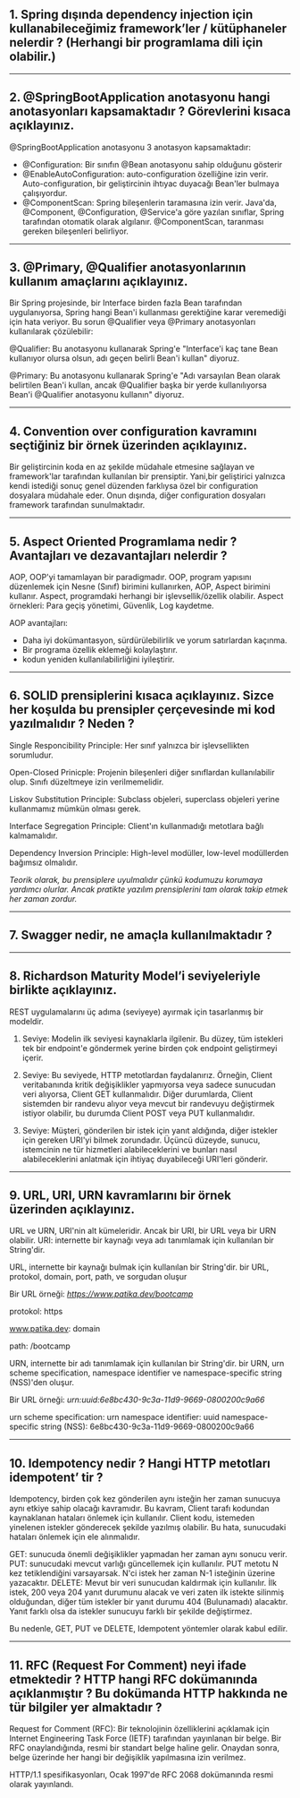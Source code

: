 <h2>
1. Spring dışında dependency injection için kullanabileceğimiz framework’ler / kütüphaneler nelerdir ? (Herhangi bir programlama dili
için olabilir.)
</h2>

<hr/>

<h2>
2. @SpringBootApplication anotasyonu hangi anotasyonları kapsamaktadır ? Görevlerini kısaca açıklayınız.
</h2>

<p>
  @SpringBootApplication anotasyonu 3 anotasyon kapsamaktadır:
  
  <ul>
    <li>
      @Configuration: Bir sınıfın @Bean anotasyonu sahip olduğunu gösterir
    </li>
    <li>
      @EnableAutoConfiguration: auto-configuration özelliğine izin verir. Auto-configuration, bir geliştircinin ihtıyac duyacağı Bean'ler bulmaya çalışıyordur.
    </li>
    <li>
      @ComponentScan: Spring bileşenlerin taramasına izin verir. Java'da, @Component, @Configuration, @Service'a göre yazılan sınıflar, Spring tarafından otomatik olarak algılanır. @ComponentScan, taranması gereken bileşenleri belirliyor.
    </li>
</ul>
</p>

<hr/>
<h2>
3. @Primary, @Qualifier anotasyonlarının kullanım amaçlarını açıklayınız.
</h2>

<p>

Bir Spring projesinde, bir Interface birden fazla Bean tarafından uygulanıyorsa, Spring hangi Bean'i kullanması gerektiğine karar veremediği için hata veriyor. Bu sorun @Qualifier veya @Primary anotasyonları kullanılarak çözülebilir:

@Qualifier: Bu anotasyonu kullanarak Spring'e "Interface'i kaç tane Bean kullanıyor olursa olsun, adı geçen belirli Bean'i kullan" diyoruz.

@Primary: Bu anotasyonu kullanarak Spring'e "Adı varsayılan Bean olarak belirtilen Bean'i kullan, ancak @Qualifier başka bir yerde kullanılıyorsa Bean'i @Qualifier anotasyonu kullanın" diyoruz.
</p>

<hr/>
<h2>
4. Convention over configuration kavramını seçtiğiniz bir örnek üzerinden açıklayınız.
</h2>

<p>
  Bir geliştircinin koda en az şekilde müdahale etmesine sağlayan ve framework'lar tarafından kullanılan bir prensiptir. Yani,bir geliştirici yalnızca kendi istediği sonuç genel düzenden farklıysa özel bir configuration dosyalara müdahale eder. Onun dışında, diğer configuration dosyaları framework tarafından sunulmaktadır.
  
</p>

<hr/>
<h2>
5. Aspect Oriented Programlama nedir ? Avantajları ve dezavantajları nelerdir ?
</h2>

<p>
  AOP, OOP'yi tamamlayan bir paradigmadır. OOP, program yapısını düzenlemek için Nesne (Sınıf) birimini kullanırken, AOP, Aspect birimini kullanır. Aspect, programdaki herhangi bir işlevsellik/özellik olabilir. Aspect örnekleri: Para geçiş yönetimi, Güvenlik, Log kaydetme.

AOP avantajları:

- Daha iyi dokümantasyon, sürdürülebilirlik ve yorum satırlardan kaçınma.
- Bir programa özellik eklemeği kolaylaştırır.
- kodun yeniden kullanılabilirliğini iyileştirir.
</p>

<hr/>
<h2>
6. SOLID prensiplerini kısaca açıklayınız. Sizce her koşulda bu prensipler çerçevesinde mi kod yazılmalıdır ? Neden ?
</h2>

<p>

  Single Responcibility Principle: Her sınıf yalnızca bir işlevsellikten sorumludur.

  Open-Closed Prinicple: Projenin bileşenleri diğer sınıflardan kullanılabilir olup. Sınıfı düzeltmeye izin verilmemelidir.

  Liskov Substitution Principle: Subclass objeleri, superclass objeleri yerine kullanmamız mümkün olması gerek.

  Interface Segregation Principle: Client'ın kullanmadığı metotlara bağlı kalmamalıdır.

  Dependency Inversion Principle: High-level modüller, low-level modüllerden bağımsız olmalıdır. 
  
  <bold><i>Teorik olarak, bu prensiplere uyulmalıdır çünkü kodumuzu korumaya yardımcı olurlar. Ancak pratikte yazılım prensiplerini tam olarak takip etmek her zaman zordur.</i></bold>
  
</p>

<hr/>
<h2>
7. Swagger nedir, ne amaçla kullanılmaktadır ?
</h2>

<hr/>
<h2>
8. Richardson Maturity Model’i seviyeleriyle birlikte açıklayınız.
</h2>

<p>
  REST uygulamalarını üç adıma (seviyeye) ayırmak için tasarlanmış bir modeldir.
  
   1. Seviye: Modelin ilk seviyesi kaynaklarla ilgilenir. Bu düzey, tüm istekleri tek bir endpoint'e göndermek yerine birden çok endpoint geliştirmeyi içerir.
  
   2. Seviye: Bu seviyede, HTTP metotlardan faydalanırız. Örneğin, Client veritabanında kritik değişiklikler yapmıyorsa veya sadece sunucudan veri alıyorsa, Client GET kullanmalıdır. Diğer durumlarda, Client sistemden bir randevu alıyor veya mevcut bir randevuyu değiştirmek istiyor olabilir, bu durumda Client POST veya PUT kullanmalıdır.
  
   3. Seviye: Müşteri, gönderilen bir istek için yanıt aldığında, diğer istekler için gereken URI'yi bilmek zorundadır. Üçüncü düzeyde, sunucu, istemcinin ne tür hizmetleri alabileceklerini ve bunları nasıl alabileceklerini anlatmak için ihtiyaç duyabileceği URI'leri gönderir.
</p>

<hr/>
<h2>
9. URL, URI, URN kavramlarını bir örnek üzerinden açıklayınız.
</h2>

<p>
URL ve URN, URI'nin alt kümeleridir. Ancak bir URI, bir URL veya bir URN olabilir.
URI: internette bir kaynağı veya adı tanımlamak için kullanılan bir String'dir.

URL, internette bir kaynağı bulmak için kullanılan bir String'dir. bir URL, protokol, domain, port, path, ve sorgudan oluşur

  Bir URL örneği: <i>https://www.patika.dev/bootcamp</i>

protokol: https
  
www.patika.dev: domain
  
path: /bootcamp

URN, internette bir adı tanımlamak için kullanılan bir String'dir. bir URN, urn scheme specification, namespace identifier ve namespace-specific string (NSS)'den oluşur.

Bir URL örneği: <i> urn:uuid:6e8bc430-9c3a-11d9-9669-0800200c9a66</i>

urn scheme specification: urn
namespace identifier: uuid
namespace-specific string (NSS): 6e8bc430-9c3a-11d9-9669-0800200c9a66
</p>

<hr/>
<h2>
10. Idempotency nedir ? Hangi HTTP metotları idempotent’ tir ?
</h2>

<p>
    Idempotency, birden çok kez gönderilen aynı isteğin her zaman sunucuya aynı etkiye sahip olacağı kavramıdır. Bu kavram, Client tarafı kodundan kaynaklanan hataları önlemek için kullanılır. Client kodu, istemeden yinelenen istekler gönderecek şekilde yazılmış olabilir. Bu hata, sunucudaki hataları önlemek için ele alınmalıdır.

  GET: sunucuda önemli değişiklikler yapmadan her zaman aynı sonucu verir. 
  PUT: sunucudaki mevcut varlığı güncellemek için kullanılır. PUT metotu N kez tetiklendiğini varsayarsak. N'ci istek her zaman N-1 isteğinin üzerine yazacaktır. 
  DELETE: Mevut bir veri sunucudan kaldırmak için kullanılır. İlk istek, 200 veya 204 yanıt durumunu alacak ve veri zaten ilk istekte silinmiş olduğundan, diğer tüm istekler bir yanıt durumu 404 (Bulunamadı) alacaktır. Yanıt farklı olsa da istekler sunucuyu farklı bir şekilde değiştirmez.

  Bu nedenle, GET, PUT ve DELETE, Idempotent yöntemler olarak kabul edilir.
</p>

<hr/>
<h2>
11. RFC (Request For Comment) neyi ifade etmektedir ? HTTP hangi RFC dokümanında açıklanmıştır ? Bu dokümanda HTTP hakkında
ne tür bilgiler yer almaktadır ?
</h2>

<p>
Request for Comment (RFC): Bir teknolojinin özelliklerini açıklamak için Internet Engineering Task Force (IETF) tarafından yayınlanan bir belge. Bir RFC onaylandığında, resmi bir standart belge haline gelir. Onaydan sonra, belge üzerinde her hangi bir değişiklik yapılmasına izin verilmez.

HTTP/1.1 spesifikasyonları, Ocak 1997'de RFC 2068 dokümanında resmi olarak yayınlandı.
</p>
